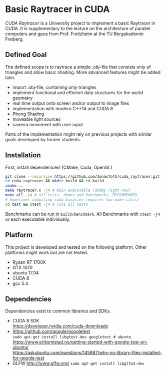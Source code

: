 # Basic Raytracer in CUDA

*CUDA Raytracer* is a University project to implement a basic Raytracer in CUDA.
It is supplementary to the lecture on the architecture of parallel computers and gpus from Prof. Froitzheim at the TU Bergakademie Freiberg.

## Defined Goal

The defined scope is to raytrace a simple .obj-file that consists only of triangles and allow basic shading.
More advanced features might be added later.

- import .obj-file, containing only triangles
- implement functional and efficient data structures for the world geometry
- real time output onto screen and/or output to image files
- implementation with modern C++14 and CUDA 8
- Phong Shading
- moveable light sources
- camera movement with user input

Parts of the implementation might rely on previous projects with similar goals developed by former students.

## Installation

First, install dependenices! (CMake, Cuda, OpenGL)

```bash
git clone --recursive https://github.com/JonasToth/cuda_raytracer.git
cd cuda_raytracer && mkdir build && cd build
cmake .. 
make raytracer.x -j4 # main executable (dummy right now)
make all -j4 # all tests, demos and benchmarks, RECOMMENDED
# Sometimes compiling cuda binaries requires two make calls!
cd test && ctest -j4 # runs all tests
```

Benchmarks can be run in `build/benchmark`.
All Benchmarks with `ctest -j4` or each executable individually.

## Platform

This project is developed and tested on the following platform. Other platforms might work but are not tested.

- Ryzen R7 1700X
- GTX 1070
- ubuntu 17.04
- CUDA 8
- gcc 5.4

## Dependencies

Dependencies exist to common libraries and SDKs.

- CUDA 8 SDK  
  https://developer.nvidia.com/cuda-downloads
- https://github.com/google/googletest  
  `sudo apt-get install libgtest-dev googletest # ubuntu`  
  https://www.eriksmistad.no/getting-started-with-google-test-on-ubuntu/  
  https://askubuntu.com/questions/145887/why-no-library-files-installed-for-google-test  
- GLFW http://www.glfw.org/
  `sudo apt-get install libglfw3-dev`

